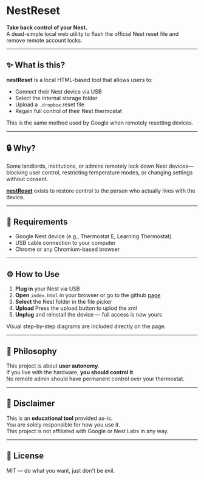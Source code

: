 # NestReset

**Take back control of your Nest.**  
A dead-simple local web utility to flash the official Nest reset file and remove remote account locks.

---

## ✨ What is this?

**nestReset** is a local HTML-based tool that allows users to:

- Connect their Nest device via USB  
- Select the internal storage folder  
- Upload a `.dropbox` reset file  
- Regain full control of their Nest thermostat  

This is the same method used by Google when remotely resetting devices.

---

## 🔒 Why?

Some landlords, institutions, or admins remotely lock down Nest devices—blocking user control, restricting temperature modes, or changing settings without consent.

**[nestReset](https://vladimir-0001.github.io/nestreset/)** exists to restore control to the person who actually lives with the device.

---

## 🧰 Requirements

- Google Nest device (e.g., Thermostat E, Learning Thermostat)
- USB cable connection to your computer
- Chrome or any Chromium-based browser

---

## ⚙️ How to Use

1. **Plug in** your Nest via USB  
2. **Open** `index.html` in your browser or go to the github [page](https://vladimir-0001.github.io/nestreset/)
3. **Select** the Nest folder in the file picker  
4. **Upload** Press the upload button to uplod the xml 
5. **Unplug** and reinstall the device — full access is now yours

Visual step-by-step diagrams are included directly on the page.

---

## 🧠 Philosophy

This project is about **user autonomy**.  
If you live with the hardware, **you should control it**.  
No remote admin should have permanent control over your thermostat.

---

## 📎 Disclaimer

This is an **educational tool** provided as-is.  
You are solely responsible for how you use it.  
This project is not affiliated with Google or Nest Labs in any way.

---

## 🔗 License

MIT — do what you want, just don't be evil.

